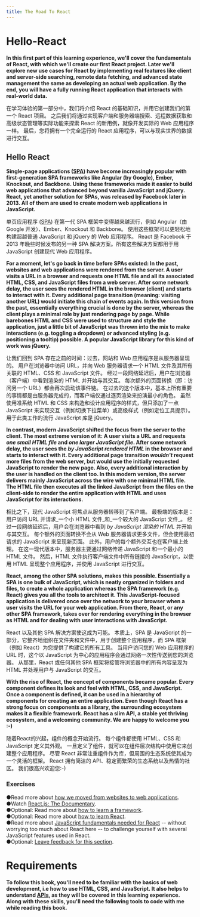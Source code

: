 ```yaml
---
title: The Road To React
---
```

# Hello-React

**In this first part of this learning experience, we'll cover the fundamentals of React, with which we'll create our first React project. Later we'll explore new use cases for React by implementing real features like client and server-side searching, remote data fetching, and advanced state management the same as developing an actual web application. By the end, you will have a fully running React application that interacts with real-world data.**

在学习体验的第一部分中，我们将介绍 React 的基础知识，并用它创建我们的第一个 React 项目。 之后我们将通过实现客户端和服务器端搜索、远程数据获取和高级状态管理等实际功能来探索 React 的新用例，就像开发实际的 Web 应用程序一样。 最后，您将拥有一个完全运行的 React 应用程序，可以与现实世界的数据进行交互。


## Hello React

**Single-page applications ([SPA](https://bit.ly/3BZOL1o)) have become increasingly popular with first-generation SPA frameworks like Angular (by Google), Ember, Knockout, and Backbone. Using these frameworks made it easier to build web applications that advanced beyond vanilla JavaScript and jQuery. React, yet another solution for SPAs, was released by Facebook later in 2013. All of them are used to create modern web applications in JavaScript.**

单页应用程序 ([SPA](https://bit.ly/3BZOL1o)) 在第一代 SPA 框架中变得越来越流行，例如 Angular（由 Google 开发）、Ember、Knockout 和 Backbone。 使用这些框架可以更轻松地构建超越普通 JavaScript 和 jQuery 的 Web 应用程序。 React 是 Facebook 于 2013 年晚些时候发布的另一种 SPA 解决方案。所有这些解决方案都用于用 JavaScript 创建现代 Web 应用程序。

  

**For a moment, let's go back in time before SPAs existed: In the past, websites and web applications were rendered from the server. A user visits a URL in a browser and requests one HTML file and all its associated HTML, CSS, and JavaScript files from a web server. After some network delay, the user sees the rendered HTML in the browser (client) and starts to interact with it. Every additional page transition (meaning: visiting another URL) would initiate this chain of events again. In this version from the past, essentially everything crucial is done by the server, whereas the client plays a minimal role by just rendering page by page. While barebones HTML and CSS were used to structure and style the application, just a little bit of JavaScript was thrown into the mix to make interactions (e.g. toggling a dropdown) or advanced styling (e.g. positioning a tooltip) possible. A popular JavaScript library for this kind of work was jQuery.**

让我们回到 SPA 存在之前的时间：过去，网站和 Web 应用程序是从服务器呈现的。 用户在浏览器中访问 URL，并向 Web 服务器请求一个 HTML 文件及其所有关联的 HTML、CSS 和 JavaScript 文件。 经过一段网络延迟后，用户在浏览器（客户端）中看到渲染的 HTML 并开始与其交互。 每次额外的页面转换（即：访问另一个 URL）都会再次启动该事件链。 在过去的这个版本中，基本上所有重要的事情都是由服务器完成的，而客户端仅通过逐页渲染来扮演最小的角色。 虽然使用准系统 HTML 和 CSS 来构造和设计应用程序的样式，但只添加了一点 JavaScript 来实现交互（例如切换下拉菜单）或高级样式（例如定位工具提示）。 用于此类工作的流行 JavaScript 库是 jQuery。

  

**In contrast, modern JavaScript shifted the focus from the server to the client. The most extreme version of it: A user visits a URL and requests _one small HTML file_ and _one larger JavaScript file_. After some network delay, the user sees the _by JavaScript rendered HTML_ in the browser and starts to interact with it. Every additional page transition _wouldn't_ request more files from the web server, but would use the initially requested JavaScript to render the new page. Also, every additional interaction by the user is handled on the client too. In this modern version, the server delivers mainly JavaScript across the wire with one minimal HTML file. The HTML file then executes all the linked JavaScript from the files on the client-side to render the entire application with HTML and uses JavaScript for its interactions.**

相比之下，现代 JavaScript 将焦点从服务器转移到了客户端。 最极端的版本是：用户访问 URL 并请求_一个小 HTML 文件_和_一个较大的 JavaScript 文件_。 经过一段网络延迟后，用户会在浏览器中看到 _by JavaScript 渲染的 HTML_ 并开始与其交互。 每个额外的页面转换不会从 Web 服务器请求更多文件，但会使用最初请求的 JavaScript 来呈现新页面。 此外，用户的每个额外交互也在客户端上处理。 在这一现代版本中，服务器主要通过网络传递 JavaScript 和一个最小的 HTML 文件。 然后，HTML 文件执行客户端文件中所有链接的 JavaScript，以使用 HTML 呈现整个应用程序，并使用 JavaScript 进行交互。

  

**React, among the other SPA solutions, makes this possible. Essentially a SPA is one bulk of JavaScript, which is neatly organized in folders and files, to create a whole application whereas the SPA framework (e.g. React) gives you all the tools to architect it. This JavaScript-focused application is delivered once over the network to your browser when a user visits the URL for your web application. From there, React, or any other SPA framework, takes over for rendering everything in the browser as HTML and for dealing with user interactions with JavaScript.**

React 以及其他 SPA 解决方案使这成为可能。 本质上，SPA 是 JavaScript 的一部分，它整齐地组织在文件夹和文件中，用于创建整个应用程序，而 SPA 框架（例如 React）为您提供了构建它的所有工具。 当用户访问您的 Web 应用程序的 URL 时，这个以 JavaScript 为中心的应用程序会通过网络一次性传送到您的浏览器。 从那里，React 或任何其他 SPA 框架将接管将浏览器中的所有内容呈现为 HTML 并处理用户与 JavaScript 的交互。

  

**With the rise of React, the concept of components became popular. Every component defines its look and feel with HTML, CSS, and JavaScript. Once a component is defined, it can be used in a hierarchy of components for creating an entire application. Even though React has a strong focus on components as a library, the surrounding ecosystem makes it a flexible framework. React has a slim API, a stable yet thriving ecosystem, and a welcoming community. We are happy to welcome you :-)**

随着React的兴起，组件的概念开始流行。 每个组件都使用 HTML、CSS 和 JavaScript 定义其外观。 一旦定义了组件，就可以在组件层次结构中使用它来创建整个应用程序。 尽管 React 非常注重组件作为库，但周围的生态系统使其成为一个灵活的框架。 React 拥有简洁的 API、稳定而繁荣的生态系统以及热情的社区。 我们很高兴欢迎您:-)


### Exercises

●Read more about [how we moved from websites to web applications](https://www.robinwieruch.de/web-applications/).  
●Watch [React.js: The Documentary](https://bit.ly/3xrvxkI).  
●Optional: Read more about [how to learn a framework](https://www.robinwieruch.de/how-to-learn-framework/).  
●Optional: Read more about [how to learn React](https://www.robinwieruch.de/learn-react-js/).  
●Read more about [JavaScript fundamentals needed for React](https://www.robinwieruch.de/javascript-fundamentals-react-requirements/) -- without worrying too much about React here -- to challenge yourself with several JavaScript features used in React.  
●Optional: [Leave feedback for this section](https://forms.gle/NTqhvyDaP1RjtanC6).  


# Requirements

**To follow this book, you'll need to be familiar with the basics of web development, i.e how to use HTML, CSS, and JavaScript. It also helps to understand [APIs](https://www.robinwieruch.de/what-is-an-api-javascript/), as they will be covered in this learning experience. Along with these skills, you'll need the following tools to code with me while reading this book.**